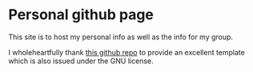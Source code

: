 # Personal github page

This site is to host my personal info as well as the info for my group.

I wholeheartfully thank [this github repo](https://github.com/ahmetcadirci25/clean) to provide an excellent template which is also issued under the GNU license. 
